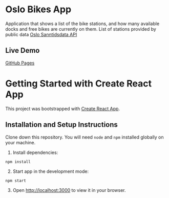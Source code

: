 # Oslo Bikes App

Application that shows a list of the bike stations, and how many available docks and free bikes are currently on them. List of stations provided by public data <a href="https://oslobysykkel.no/apne-data/sanntid" target="_blank">Oslo Sanntidsdata API</a>

## Live Demo

[GitHub Pages](https://github.com/marinazzz/olso-bikes)

# Getting Started with Create React App

This project was bootstrapped with [Create React App](https://github.com/facebook/create-react-app).

## Installation and Setup Instructions

Clone down this repository. You will need `node` and `npm` installed globally on your machine.

1. Install dependencies:

`npm install`

2. Start app in the development mode:

`npm start`

3. Open [http://localhost:3000](http://localhost:3000) to view it in your browser.
